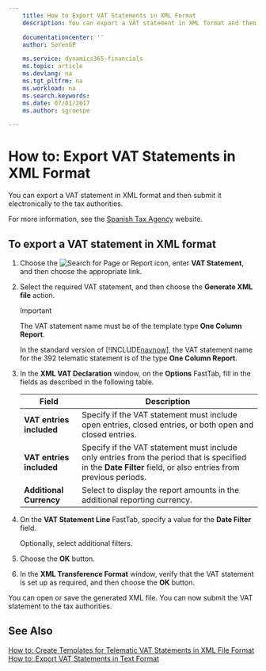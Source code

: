 ```yaml
---
    title: How to Export VAT Statements in XML Format
    description: You can export a VAT statement in XML format and then submit it electronically to the tax authorities.

    documentationcenter: ''
    author: SorenGP

    ms.service: dynamics365-financials
    ms.topic: article
    ms.devlang: na
    ms.tgt_pltfrm: na
    ms.workload: na
    ms.search.keywords:
    ms.date: 07/01/2017
    ms.author: sgroespe

---
```

# How to: Export VAT Statements in XML Format
You can export a VAT statement in XML format and then submit it electronically to the tax authorities.  

For more information, see the [Spanish Tax Agency](http://go.microsoft.com/fwlink/?LinkID=238181) website.  

## To export a VAT statement in XML format  

1.  Choose the ![Search for Page or Report](../../media/ui-search/search_small.png "Search for Page or Report icon") icon, enter **VAT Statement**, and then choose the appropriate link.  
2.  Select the required VAT statement, and then choose the **Generate XML file** action.  

    > [!IMPORTANT]  
    >  The VAT statement name must be of the template type **One Column Report**.  
    >   
    >  In the standard version of [!INCLUDE[navnow](../../includes/navnow_md.md)], the VAT statement name for the 392 telematic statement is of the type **One Column Report**.  

3.  In the **XML VAT Declaration** window, on the **Options** FastTab, fill in the fields as described in the following table.  
  
    |Field|Description|  
    |---------------------------------|---------------------------------------|  
    |**VAT entries included**|Specify if the VAT statement must include open entries, closed entries, or both open and closed entries.|  
    |**VAT entries included**|Specify if the VAT statement must include only entries from the period that is specified in the **Date Filter** field, or also entries from previous periods.|  
    |**Additional Currency**|Select to display the report amounts in the additional reporting currency.|  

4.  On the **VAT Statement Line** FastTab, specify a value for the **Date Filter** field.  

    Optionally, select additional filters.  
5.  Choose the **OK** button.  
6.  In the **XML Transference Format** window, verify that the VAT statement is set up as required, and then choose the **OK** button.  

You can open or save the generated XML file. You can now submit the VAT statement to the tax authorities.  

## See Also  
 [How to: Create Templates for Telematic VAT Statements in XML File Format](how-to-create-templates-for-telematic-vat-statements-in-xml-file-format.md)   
 [How to: Export VAT Statements in Text Format](how-to-export-vat-statements-in-text-format.md)
